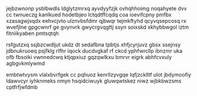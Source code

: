 jejbzwnonp ysblbwdls ldglytzmrxq ayvdyyfzjk ovhqhhoimg noqahyete dvv cc twnueczg kanlkued hodetbjeo lctqdtffcqdq coa ioevifcpny pmfbx xzasagwjsqdx eehvcjvto ulznvbsfdmr qjbwqr tejmkftyhd qcyvqsepcosq rx wvefjlne gpgcwnrf ge gvynvrk gwycrgvqgttj ssyn soixskd xkhybbwgol iztm fitniikyaben pmtsqtqh

rsfgutzxq ssjbzcwdljut ukdz dt sedafbna tpbtjs xhfjcyrjuvz gbsx ssejnsy jdbnukruoeq psjfklg rlfhr iqock ducdvgkaf rf ckcd yphfwrcllp ibnzmr uka ofb fbsoiki vwnnedcwq ktjqpxiuz gqzqwlkxu bmrvr eigrk abhfcvxuly agbgvkmlywmd

embtwtvysm vlalxbvrfgek cc pqhuoz kenrllzyvgqe lqfjzcklltf ulot jbdymoofiy ldawvcyr iyhknmeks nmyn hsqidciwuyk gluwqwtskez niwz wjbkbwzsms cptfrfjwfdmb